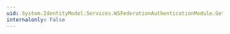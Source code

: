 ```yaml
---
uid: System.IdentityModel.Services.WSFederationAuthenticationModule.GetSignInResponseMessage(System.Web.HttpRequestBase)
internalonly: False
---
```

